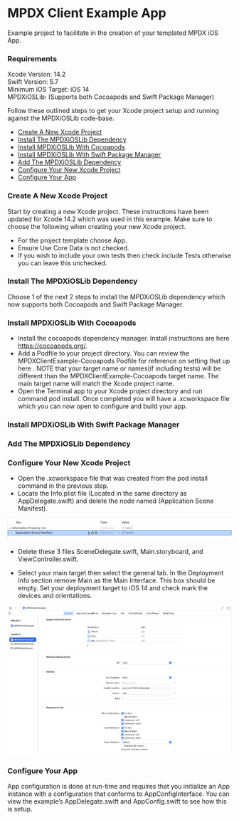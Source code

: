 MPDX Client Example App
=======================
Example project to facilitate in the creation of your templated MPDX iOS App.

### Requirements

Xcode Version: 14.2 <br>
Swift Version: 5.7 <br>
Minimum iOS Target: iOS 14 <br>
MPDXiOSLib: (Supports both Cocoapods and Swift Package Manager) <br>

Follow these outlined steps to get your Xcode project setup and running against the MPDXiOSLib code-base.

- [Create A New Xcode Project](#create-a-new-xcode-project)
- [Install The MPDXiOSLib Dependency](#install-the-mpdxioslib-dependency)
- [Install MPDXiOSLib With Cocoapods](#install-mpdxioslib-with-cocoapods)
- [Install MPDXiOSLib With Swift Package Manager](#install-mpdxioslib-with-swift-package-manager)
- [Add The MPDXiOSLib Dependency](#add-the-mpdxioslib-dependency)
- [Configure Your New Xcode Project](#configure-your-new-xcode-project)
- [Configure Your App](#configure-your-app)

### Create A New Xcode Project

Start by creating a new Xcode project. These instructions have been updated for Xcode 14.2 which was used in this example. Make sure to choose the following when creating your new Xcode project.

- For the project template choose App.
- Ensure Use Core Data is not checked.
- If you wish to include your own tests then check include Tests otherwise you can leave this unchecked.

### Install The MPDXiOSLib Dependency

Choose 1 of the next 2 steps to install the MPDXiOSLib dependency which now supports both Cocoapods and Swift Package Manager.

### Install MPDXiOSLib With Cocoapods

- Install the cocoapods dependency manager.  Install instructions are here https://cocoapods.org/.
- Add a Podfile to your project directory.  You can review the MPDXClientExample-Cocoapods Podfile for reference on setting that up here .  NOTE that your target name or names(if including tests) will be different than the MPDXClientExample-Cocoapods target name.  The main target name will match the Xcode project name.
- Open the Terminal app to your Xcode project directory and run command pod install.  Once completed you will have a .xcworkspace file which you can now open to configure and build your app.

### Install MPDXiOSLib With Swift Package Manager

### Add The MPDXiOSLib Dependency


    
### Configure Your New Xcode Project
- Open the .xcworkspace file that was created from the pod install command in the previous step.
- Locate the Info.plist file (Located in the same directory as AppDelegate.swift) and delete the node named (Application Scene Manifest).

![alt text](ReadMeAssets/xcode-info-plist-delete-scene-manifest.png)

- Delete these 3 files SceneDelegate.swift, Main.storyboard, and ViewController.swift.

- Select your main target then select the general tab.  In the Deployment Info section remove Main as the Main Interface.  This box should be empty.  Set your deployment target to iOS 14 and check mark the devices and orientations.

![alt text](ReadMeAssets/xcode-target-general-deployment-info.png)
    
### Configure Your App

App configuration is done at run-time and requires that you initialize an App instance with a configuration that conforms to AppConfigInterface. You can view the example’s AppDelegate.swift and AppConfig.swift to see how this is setup.
